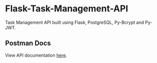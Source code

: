 # Flask-Task-Management-API

Task Management API built using Flask, PostgreSQL, Py-Bcrypt and Py-JWT.

## Postman Docs

View API documentation <a href="https://documenter.getpostman.com/view/7913609/TzCLApXK">here</a>.
